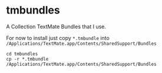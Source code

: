 tmbundles
=========

A Collection TextMate Bundles that I use.

For now to install just copy `*.tmbundle` into `/Applications/TextMate.app/Contents/SharedSupport/Bundles`

    cd tmbundles
    cp -r *.tmbundle /Applications/TextMate.app/Contents/SharedSupport/Bundles

